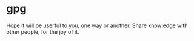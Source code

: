 # gpg
Hope it will be userful to you, one way or another.
Share knowledge with other people, for the joy of it.
